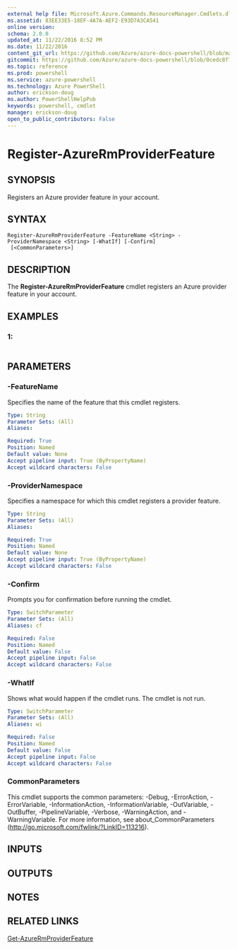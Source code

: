 ```yaml
---
external help file: Microsoft.Azure.Commands.ResourceManager.Cmdlets.dll-Help.xml
ms.assetid: 83EE33E5-18EF-4A7A-AEF2-E93D7A3CA541
online version: 
schema: 2.0.0
updated_at: 11/22/2016 8:52 PM
ms.date: 11/22/2016
content_git_url: https://github.com/Azure/azure-docs-powershell/blob/master/azureps-cmdlets-docs/ResourceManager/AzureRM.Resources/v3.3.0/Register-AzureRmProviderFeature.md
gitcommit: https://github.com/Azure/azure-docs-powershell/blob/0cedc8f73bc96cf5ac4c69144e17b3de601fd3cc/azureps-cmdlets-docs/ResourceManager/AzureRM.Resources/v3.3.0/Register-AzureRmProviderFeature.md
ms.topic: reference
ms.prod: powershell
ms.service: azure-powershell
ms.technology: Azure PowerShell
author: erickson-doug
ms.author: PowerShellHelpPub
keywords: powershell, cmdlet
manager: erickson-doug
open_to_public_contributors: False
---
```


# Register-AzureRmProviderFeature

## SYNOPSIS
Registers an Azure provider feature in your account.

## SYNTAX

```
Register-AzureRmProviderFeature -FeatureName <String> -ProviderNamespace <String> [-WhatIf] [-Confirm]
 [<CommonParameters>]
```

## DESCRIPTION
The **Register-AzureRmProviderFeature** cmdlet registers an Azure provider feature in your account.

## EXAMPLES

### 1:
```

```

## PARAMETERS

### -FeatureName
Specifies the name of the feature that this cmdlet registers.

```yaml
Type: String
Parameter Sets: (All)
Aliases: 

Required: True
Position: Named
Default value: None
Accept pipeline input: True (ByPropertyName)
Accept wildcard characters: False
```

### -ProviderNamespace
Specifies a namespace for which this cmdlet registers a provider feature.

```yaml
Type: String
Parameter Sets: (All)
Aliases: 

Required: True
Position: Named
Default value: None
Accept pipeline input: True (ByPropertyName)
Accept wildcard characters: False
```

### -Confirm
Prompts you for confirmation before running the cmdlet.

```yaml
Type: SwitchParameter
Parameter Sets: (All)
Aliases: cf

Required: False
Position: Named
Default value: False
Accept pipeline input: False
Accept wildcard characters: False
```

### -WhatIf
Shows what would happen if the cmdlet runs.
The cmdlet is not run.

```yaml
Type: SwitchParameter
Parameter Sets: (All)
Aliases: wi

Required: False
Position: Named
Default value: False
Accept pipeline input: False
Accept wildcard characters: False
```

### CommonParameters
This cmdlet supports the common parameters: -Debug, -ErrorAction, -ErrorVariable, -InformationAction, -InformationVariable, -OutVariable, -OutBuffer, -PipelineVariable, -Verbose, -WarningAction, and -WarningVariable. For more information, see about_CommonParameters (http://go.microsoft.com/fwlink/?LinkID=113216).

## INPUTS

## OUTPUTS

## NOTES

## RELATED LINKS

[Get-AzureRmProviderFeature](xref:ResourceManager/AzureRM.Resources/v3.3.0/Get-AzureRmProviderFeature.md)


